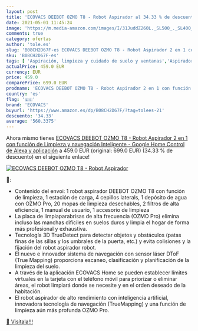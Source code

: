 ```yaml
---
layout: post
title: 'ECOVACS DEEBOT OZMO T8 - Robot Aspirador al 34.33 % de descuento'
date: 2021-05-01 11:45:24
image: 'https://m.media-amazon.com/images/I/31JuddZ260L._SL500_._SL400_.jpg'
comments: true
category: ofertas
author: 'tole.es'
slug: 'B08CH2D67F-es ECOVACS DEEBOT OZMO T8 - Robot Aspirador 2 en 1 con...'
sku: 'B08CH2D67F-es'
tags: [ 'Aspiración, limpieza y cuidado de suelo y ventanas','Aspiradoras','Hogar y cocina','Robots aspiradores','alexa','ecovacs','google','home', ]
actualPrice: 459.0 EUR
currency: EUR
price: 459.0
comparePrice: 699.0 EUR
prodname: 'ECOVACS DEEBOT OZMO T8 - Robot Aspirador 2 en 1 con función de Limpieza y navegación Inteligente - Google Home  Control de Alexa y aplicación'
country: 'es'
flag: '🇪🇸'
brand: 'ECOVACS'
buyurl: 'https://www.amazon.es/dp/B08CH2D67F/?tag=tolees-21'
descuento: '34.33'
average: '560.3375'
---
```


Ahora mismo tienes [ECOVACS DEEBOT OZMO T8 - Robot Aspirador 2 en 1 con función de Limpieza y navegación Inteligente - Google Home  Control de Alexa y aplicación](https://www.amazon.es/dp/B08CH2D67F/?tag=tolees-21) a 459.0 EUR (original: 699.0 EUR) (34.33 %  de descuento) en el siguiente enlace!

[![ECOVACS DEEBOT OZMO T8 - Robot Aspirador](https://m.media-amazon.com/images/I/31JuddZ260L._SL500_._SL400_.jpg)](https://www.amazon.es/dp/B08CH2D67F/?tag=tolees-21)

🔎:

- Contenido del envoi: 1 robot aspirador DEEBOT OZMO T8 con función de limpieza, 1 estación de carga, 4 cepillos laterals, 1 depósito de agua con OZMO Pro, 20 mopas de limpieza desechables, 2 filtros de alta eficiencia, 1 manual de usuario, 1 accesorio de limpieza
- La placa de limpiaparabrisas de alta frecuencia (OZMO Pro) elimina incluso las manchas difíciles en suelos duros y limpia el hogar de forma más profesional y exhaustiva.
- Tecnología 3D TrueDetect para detectar objetos y obstáculos (patas finas de las sillas y los umbrales de la puerta, etc.) y evita colisiones y la fijación del robot aspirador robot.
- El nuevo e innovador sistema de navegación con sensor láser DToF (True Mapping) proporciona escaneo, clasificación y planificación de la limpieza del suelo.
- A través de la aplicación ECOVACS Home se pueden establecer límites virtuales en la tarjeta con el teléfono móvil para priorizar o eliminar áreas, el robot limpiará donde se necesite y en el orden deseado de la habitación.
- El robot aspirador de alto rendimiento con inteligencia artificial, innovadora tecnología de navegación (TrueMapping) y una función de limpieza aún más profunda OZMO Pro.

[🛒 Visítala!!!](https://www.amazon.es/dp/B08CH2D67F/?tag=tolees-21)
